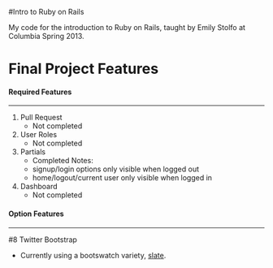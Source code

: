 #Intro to Ruby on Rails

My code for the introduction to Ruby on Rails, taught by Emily Stolfo at Columbia Spring 2013.

# Final Project Features

#### Required Features
---

1.  Pull Request
    * Not completed
2.  User Roles
    * Not completed
3.  Partials
    * Completed
    Notes:
    * signup/login options only visible when logged out
    * home/logout/current user only visible when logged in
4.  Dashboard
    * Not completed

#### Option Features
---

\#8 Twitter Bootstrap

*  Currently using a bootswatch variety, [slate](http://bootswatch.com/slate/).

